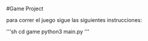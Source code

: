 #Game Project

para correr el juego sigue las siguientes instrucciones:

'''sh
cd game
python3 main.py
'''